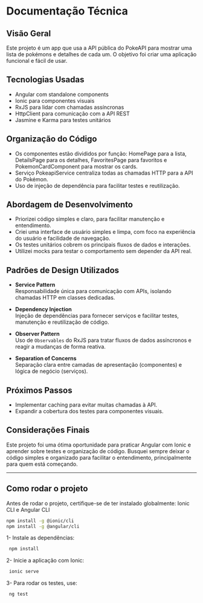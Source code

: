 # Documentação Técnica

## Visão Geral

Este projeto é um app que usa a API pública do PokeAPI para mostrar uma lista de pokémons e detalhes de cada um. O objetivo foi criar uma aplicação funcional e fácil de usar.

## Tecnologias Usadas

- Angular com standalone components
- Ionic para componentes visuais
- RxJS para lidar com chamadas assíncronas
- HttpClient para comunicação com a API REST
- Jasmine e Karma para testes unitários

## Organização do Código

- Os componentes estão divididos por função: HomePage para a lista, DetailsPage para os detalhes, FavoritesPage para favoritos e PokemonCardComponent para mostrar os cards.
- Serviço PokeapiService centraliza todas as chamadas HTTP para a API do Pokémon.
- Uso de injeção de dependência para facilitar testes e reutilização.

## Abordagem de Desenvolvimento

- Priorizei código simples e claro, para facilitar manutenção e entendimento.
- Criei uma interface de usuário simples e limpa, com foco na experiência do usuário e facilidade de navegação.  
- Os testes unitários cobrem os principais fluxos de dados e interações.
- Utilizei mocks para testar o comportamento sem depender da API real.

## Padrões de Design Utilizados

- **Service Pattern**  
  Responsabilidade única para comunicação com APIs, isolando chamadas HTTP em classes dedicadas.

- **Dependency Injection**  
  Injeção de dependências para fornecer serviços e facilitar testes, manutenção e reutilização de código.

- **Observer Pattern**  
  Uso de `Observables` do RxJS para tratar fluxos de dados assíncronos e reagir a mudanças de forma reativa.

- **Separation of Concerns**  
  Separação clara entre camadas de apresentação (componentes) e lógica de negócio (serviços).



## Próximos Passos

- Implementar caching para evitar muitas chamadas à API.
- Expandir a cobertura dos testes para componentes visuais.

## Considerações Finais

Este projeto foi uma ótima oportunidade para praticar Angular com Ionic e aprender sobre testes e organização de código. Busquei sempre deixar o código simples e organizado para facilitar o entendimento, principalmente para quem está começando.

---

## Como rodar o projeto

Antes de rodar o projeto, certifique-se de ter instalado globalmente:
Ionic CLI e Angular CLI

```bash
npm install -g @ionic/cli
npm install -g @angular/cli
```

1- Instale as dependências:

```bash
 npm install
```

2- Inicie a aplicação com Ionic:

```bash
 ionic serve
```

3- Para rodar os testes, use:

```bash
 ng test
```
